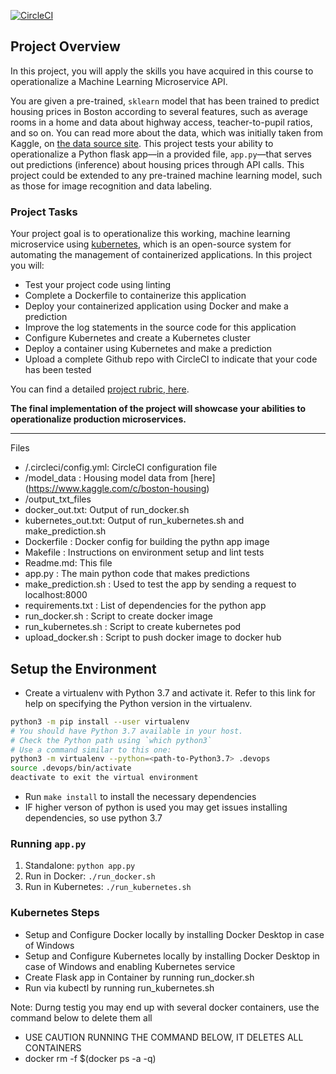 [![CircleCI](https://circleci.com/gh/svk100/Udacity-DevOps-Project4.svg?style=svg)](https://circleci.com/gh/svk100/Udacity-DevOps-Project4/tree/main)

## Project Overview

In this project, you will apply the skills you have acquired in this course to operationalize a Machine Learning Microservice API. 

You are given a pre-trained, `sklearn` model that has been trained to predict housing prices in Boston according to several features, such as average rooms in a home and data about highway access, teacher-to-pupil ratios, and so on. You can read more about the data, which was initially taken from Kaggle, on [the data source site](https://www.kaggle.com/c/boston-housing). This project tests your ability to operationalize a Python flask app—in a provided file, `app.py`—that serves out predictions (inference) about housing prices through API calls. This project could be extended to any pre-trained machine learning model, such as those for image recognition and data labeling.

### Project Tasks

Your project goal is to operationalize this working, machine learning microservice using [kubernetes](https://kubernetes.io/), which is an open-source system for automating the management of containerized applications. In this project you will:
* Test your project code using linting
* Complete a Dockerfile to containerize this application
* Deploy your containerized application using Docker and make a prediction
* Improve the log statements in the source code for this application
* Configure Kubernetes and create a Kubernetes cluster
* Deploy a container using Kubernetes and make a prediction
* Upload a complete Github repo with CircleCI to indicate that your code has been tested

You can find a detailed [project rubric, here](https://review.udacity.com/#!/rubrics/2576/view).

**The final implementation of the project will showcase your abilities to operationalize production microservices.**

---

Files

* /.circleci/config.yml: CircleCI configuration file
* /model_data : Housing model data from [here] (https://www.kaggle.com/c/boston-housing)
* /output_txt_files
*  docker_out.txt: Output of run_docker.sh
*  kubernetes_out.txt: Output of run_kubernetes.sh and make_prediction.sh
* Dockerfile : Docker config for building the pythn app image
* Makefile : Instructions on environment setup and lint tests
* Readme.md: This file
* app.py : The main python code that makes predictions
* make_prediction.sh : Used to test the app by sending a request to localhost:8000
* requirements.txt : List of dependencies for the python app
* run_docker.sh : Script to create docker image
* run_kubernetes.sh : Script to create kubernetes pod
* upload_docker.sh : Script to push docker image to docker hub

## Setup the Environment

* Create a virtualenv with Python 3.7 and activate it. Refer to this link for help on specifying the Python version in the virtualenv. 
```bash
python3 -m pip install --user virtualenv
# You should have Python 3.7 available in your host. 
# Check the Python path using `which python3`
# Use a command similar to this one:
python3 -m virtualenv --python=<path-to-Python3.7> .devops
source .devops/bin/activate
deactivate to exit the virtual environment
```
* Run `make install` to install the necessary dependencies
* IF higher verson of python is used you may get issues installing dependencies, so use python 3.7

### Running `app.py`

1. Standalone:  `python app.py`
2. Run in Docker:  `./run_docker.sh`
3. Run in Kubernetes:  `./run_kubernetes.sh`

### Kubernetes Steps

* Setup and Configure Docker locally by installing Docker Desktop in case of Windows
* Setup and Configure Kubernetes locally by installing Docker Desktop in case of Windows and enabling Kubernetes service
* Create Flask app in Container  by running run_docker.sh
* Run via kubectl by running run_kubernetes.sh

Note: Durng testig you may end up with several docker containers, use the command below to delete them all
* USE CAUTION RUNNING THE COMMAND BELOW, IT DELETES ALL CONTAINERS
* docker rm -f $(docker ps -a -q)
